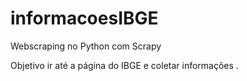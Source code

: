 # informacoesIBGE
Webscraping no Python com Scrapy


Objetivo ir até a página do IBGE e coletar informações .
